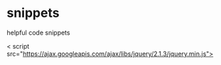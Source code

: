 # snippets
helpful code snippets

< script src="https://ajax.googleapis.com/ajax/libs/jquery/2.1.3/jquery.min.js"></script >
